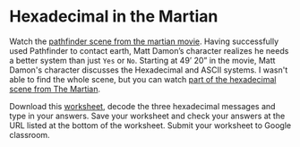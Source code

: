 # Hexadecimal in the Martian
Watch the [pathfinder scene from the martian movie](https://www.nytimes.com/video/movies/100000003950701/anatomy-of-a-scene-the-martian.html). Having successfully used Pathfinder to contact earth, Matt Damon’s character realizes he needs a better system than just `Yes` or `No`. Starting at 49’ 20” in the movie, Matt Damon's character discusses the Hexadecimal and ASCII systems. I wasn't able to find the whole scene, but you can watch [part of the hexadecimal scene from The Martian](https://www.youtube.com/watch?v=ffB0Je-xjKg).


Download this [worksheet](https://github.com/APCSPrinciples/APCSPrinciples.github.io/blob/master/Worksheets/HexInTheMartian.doc?raw=true), decode the three hexadecimal messages and type in your answers. Save your worksheet and check your answers at the URL listed at the bottom of the worksheet. Submit your worksheet to Google classroom.
